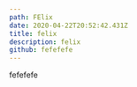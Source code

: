 ```yaml
---
path: FElix
date: 2020-04-22T20:52:42.431Z
title: felix
description: felix
github: fefefefe
---
```

fefefefe